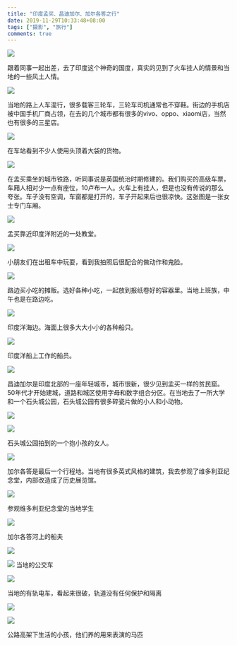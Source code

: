 ```yaml
---
title: "印度孟买、昌迪加尔、加尔各答之行"
date: 2019-11-29T10:33:48+08:00
tags: ["摄影", "旅行"]
comments: true
---
```


![](/images/photo/india/DSC01103.jpg)

跟着同事一起出差，去了印度这个神奇的国度，真实的见到了火车挂人的情景和当地的一些风土人情。

<!--more-->

![](/images/photo/india/DSC01041.jpg)

当地的路上人车混行，很多载客三轮车，三轮车司机通常也不穿鞋。街边的手机店被中国手机厂商占领，在去的几个城市都有很多的vivo、oppo、xiaomi店，当然也有很多的三星店。

![](/images/photo/india/DSC01051.jpg)

在车站看到不少人使用头顶着大袋的货物。

![](/images/photo/india/DSC01082.jpg)

在孟买乘坐的城市铁路，听同事说是英国统治时期修建的。我们购买的高级车票，车厢人相对少一点有座位，10卢布一人。火车上有挂人，但是也没有传说的那么夸张。车子没有空调，车窗都是打开的，车子开起来后也很凉快。这张图是一张女士专门车厢。

![](/images/photo/india/DSC01179.jpg)

孟买靠近印度洋附近的一处教堂。

![](/images/photo/india/DSC01193.jpg)

小朋友们在出租车中玩耍，看到我拍照后很配合的做动作和鬼脸。

![](/images/photo/india/DSC01211.jpg)

路边买小吃的摊贩。选好各种小吃，一起放到报纸卷好的容器里。当地上班族，中午也是在路边吃。

![](/images/photo/india/DSC01237.jpg)

印度洋海边。海面上很多大大小小的各种船只。

![](/images/photo/india/DSC01245.jpg)

印度洋船上工作的船员。

![](/images/photo/india/DSC01450.jpg)

昌迪加尔是印度北部的一座年轻城市，城市很新，很少见到孟买一样的贫民窟。50年代才开始建城，道路和城区使用字母和数字组合分区。在当地去了一所大学和一个石头城公园，石头城公园有很多碎瓷片做的小人和小动物。

![](/images/photo/india/DSC01446.jpg)

![](/images/photo/india/DSC01343.jpg)

石头城公园拍到的一个抱小孩的女人。

![](/images/photo/india/DSC01499.jpg)

加尔各答是最后一个行程地。当地有很多英式风格的建筑，我去参观了维多利亚纪念堂，内部改造成了历史展览馆。

![](/images/photo/india/DSC01503.jpg)

参观维多利亚纪念堂的当地学生

![](/images/photo/india/DSC01552.jpg)

加尔各答河上的船夫

![](/images/photo/india/DSC01491.jpg)

![](/images/photo/india/DSC01472.jpg)
当地的公交车

![](/images/photo/india/DSC01531.jpg)

当地的有轨电车，看起来很破，轨道没有任何保护和隔离

![](/images/photo/india/DSC01538.jpg)

![](/images/photo/india/DSC01537.jpg)

公路高架下生活的小孩，他们养的用来表演的马匹